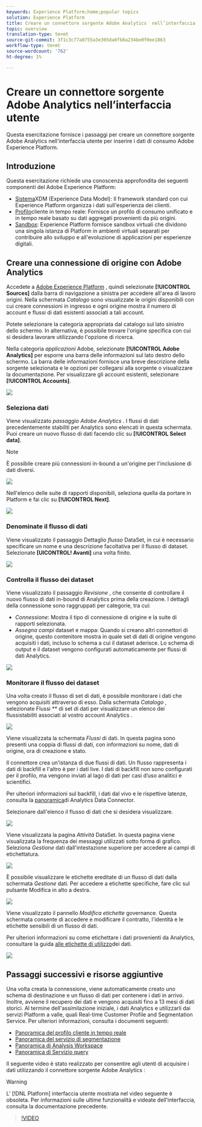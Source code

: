 ```yaml
---
keywords: Experience Platform;home;popular topics
solution: Experience Platform
title: Creare un connettore sorgente Adobe Analytics  nell’interfaccia utente
topic: overview
translation-type: tm+mt
source-git-commit: 3f1c3c77a0755a3e305da0fb8a234be0f0ee1863
workflow-type: tm+mt
source-wordcount: '762'
ht-degree: 1%

---
```



# Creare un connettore sorgente Adobe Analytics  nell’interfaccia utente

Questa esercitazione fornisce i passaggi per creare un connettore sorgente Adobe Analytics  nell&#39;interfaccia utente per inserire i dati di consumo  Adobe Experience Platform.

## Introduzione

Questa esercitazione richiede una conoscenza approfondita dei seguenti componenti del  Adobe Experience Platform:

* [Sistema](../../../../../xdm/home.md)XDM (Experience Data Model): Il framework standard con cui  Experience Platform organizza i dati sull&#39;esperienza dei clienti.
* [Profilo](../../../../../profile/home.md)cliente in tempo reale: Fornisce un profilo di consumo unificato e in tempo reale basato su dati aggregati provenienti da più origini.
* [Sandbox](../../../../../sandboxes/home.md):  Experience Platform fornisce sandbox virtuali che dividono una singola istanza di Platform in ambienti virtuali separati per contribuire allo sviluppo e all&#39;evoluzione di applicazioni per esperienze digitali.

## Creare una connessione di origine con  Adobe Analytics

Accedete a <a href="https://platform.adobe.com" target="_blank">Adobe Experience Platform</a> , quindi selezionate **[!UICONTROL Sources]** dalla barra di navigazione a sinistra per accedere all&#39;area di lavoro origini. Nella schermata *Catalogo* sono visualizzate le origini disponibili con cui creare connessioni in ingresso e ogni origine mostra il numero di account e flussi di dati esistenti associati a tali account.

Potete selezionare la categoria appropriata dal catalogo sul lato sinistro dello schermo. In alternativa, è possibile trovare l&#39;origine specifica con cui si desidera lavorare utilizzando l&#39;opzione di ricerca.

Nella categoria *applicazioni* Adobe, selezionate **[!UICONTROL Adobe Analytics]** per esporre una barra delle informazioni sul lato destro dello schermo. La barra delle informazioni fornisce una breve descrizione della sorgente selezionata e le opzioni per collegarsi alla sorgente o visualizzare la documentazione. Per visualizzare gli account esistenti, selezionare **[!UICONTROL Accounts]**.

![](../../../../images/tutorials/create/analytics/catalog.png)

### Seleziona dati

Viene visualizzato *passaggio Adobe Analytics* . I flussi di dati precedentemente stabiliti per  Analytics sono elencati in questa schermata. Puoi creare un nuovo flusso di dati facendo clic su **[!UICONTROL Select data]**.

>[!NOTE]
>
>È possibile creare più connessioni in-bound a un&#39;origine per l&#39;inclusione di dati diversi.

![](../../../../images/tutorials/create/analytics/dataset-flows.png)

<!---Analytics report suites can be configured for one sandbox at a time. To import the same report suite into a different sandbox, the dataset flow will have to be deleted and instantiated again via configuration for a different sandbox.--->

Nell&#39;elenco delle suite di rapporti disponibili, seleziona quella da portare in Platform e fai clic su **[!UICONTROL Next]**.

![](../../../../images/tutorials/create/analytics/select-data.png)

### Denominate il flusso di dati

Viene visualizzato il passaggio Dettaglio *flusso* DataSet, in cui è necessario specificare un nome e una descrizione facoltativa per il flusso di dataset. Selezionate **[UICONTROL! Avanti]** una volta finito.

![](../../../../images/tutorials/create/analytics/dataset-flow-detail.png)

### Controlla il flusso dei dataset

Viene visualizzato il passaggio *Revisione* , che consente di controllare il nuovo flusso di dati in-bound di Analytics  prima della creazione. I dettagli della connessione sono raggruppati per categorie, tra cui:

* *Connessione*: Mostra il tipo di connessione di origine e la suite di rapporti selezionata.
* *Assegna campi* dataset e mappa: Quando si creano altri connettori di origine, questo contenitore mostra in quale set di dati di origine vengono acquisiti i dati, incluso lo schema a cui il dataset aderisce. Lo schema di output e il dataset vengono configurati automaticamente per  flussi di dati Analytics.

![](../../../../images/tutorials/create/analytics/review.png)

### Monitorare il flusso dei dataset

Una volta creato il flusso di set di dati, è possibile monitorare i dati che vengono acquisiti attraverso di esso. Dalla schermata *Catalogo* , selezionate Flussi ** di set di dati per visualizzare un elenco dei flussistabiliti associati al vostro account Analytics .

![](../../../../images/tutorials/create/analytics/catalog-dataset-flows.png)

Viene visualizzata la schermata *Flussi* di dati. In questa pagina sono presenti una coppia di flussi di dati, con informazioni su nome, dati di origine, ora di creazione e stato.

Il connettore crea un&#39;istanza di due flussi di dati. Un flusso rappresenta i dati di backfill e l&#39;altro è per i dati live. I dati di backfill non sono configurati per il profilo, ma vengono inviati al lago di dati per casi d’uso analitici e scientifici.

Per ulteriori informazioni sul backfill, i dati dal vivo e le rispettive latenze, consulta la [panoramica](../../../../connectors/adobe-applications/analytics.md)di Analytics Data Connector.

Selezionare dall&#39;elenco il flusso di dati che si desidera visualizzare.

![](../../../../images/tutorials/create/analytics/backfill.png)

Viene visualizzata la pagina *Attività* DataSet. In questa pagina viene visualizzata la frequenza dei messaggi utilizzati sotto forma di grafico. Seleziona *Gestione* dati dall&#39;intestazione superiore per accedere ai campi di etichettatura.

![](../../../../images/tutorials/create/analytics/batches.png)

È possibile visualizzare le etichette ereditate di un flusso di dati dalla schermata *Gestione* dati. Per accedere a etichette specifiche, fare clic sul pulsante Modifica in alto a destra.

![](../../../../images/tutorials/create/analytics/data-gov.png)

Viene visualizzato il pannello *Modifica etichette* governance. Questa schermata consente di accedere e modificare il contratto, l&#39;identità e le etichette sensibili di un flusso di dati.

Per ulteriori informazioni su come etichettare i dati provenienti da  Analytics, consultare la guida [alle etichette di utilizzo](../../../../../data-governance/labels/user-guide.md)dei dati.

![](../../../../images/tutorials/create/analytics/labels.png)

## Passaggi successivi e risorse aggiuntive

Una volta creata la connessione, viene automaticamente creato uno schema di destinazione e un flusso di dati per contenere i dati in arrivo. Inoltre, avviene il recupero dei dati e vengono acquisiti fino a 13 mesi di dati storici. Al termine dell&#39;assimilazione iniziale,  i dati Analytics e utilizzarli dai servizi Platform a valle, quali Real-time Customer Profile and Segmentation Service. Per ulteriori informazioni, consulta i documenti seguenti:

* [Panoramica del profilo cliente in tempo reale](../../../../../profile/home.md)
* [Panoramica del servizio di segmentazione](../../../../../segmentation/home.md)
* [Panoramica di Analysis Workspace](../../../../../data-science-workspace/home.md)
* [Panoramica di Servizio query](../../../../../query-service/home.md)

Il seguente video è stato realizzato per consentire agli utenti di acquisire i dati utilizzando il connettore sorgente Adobe Analytics :

>[!WARNING]
>
> L’ [!DNL Platform] interfaccia utente mostrata nel video seguente è obsoleta. Per informazioni sulle ultime funzionalità e videate dell’interfaccia, consulta la documentazione precedente.

>[!VIDEO](https://video.tv.adobe.com/v/29687?quality=12&learn=on)

